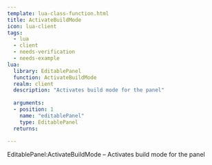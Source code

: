```yaml
---
template: lua-class-function.html
title: ActivateBuildMode
icon: lua-client
tags:
  - lua
  - client
  - needs-verification
  - needs-example
lua:
  library: EditablePanel
  function: ActivateBuildMode
  realm: client
  description: "Activates build mode for the panel"
  
  arguments:
  - position: 1
    name: "editablePanel"
    type: EditablePanel
  returns:
    
---
```


<div class="lua__search__keywords">
EditablePanel:ActivateBuildMode &#x2013; Activates build mode for the panel
</div>
